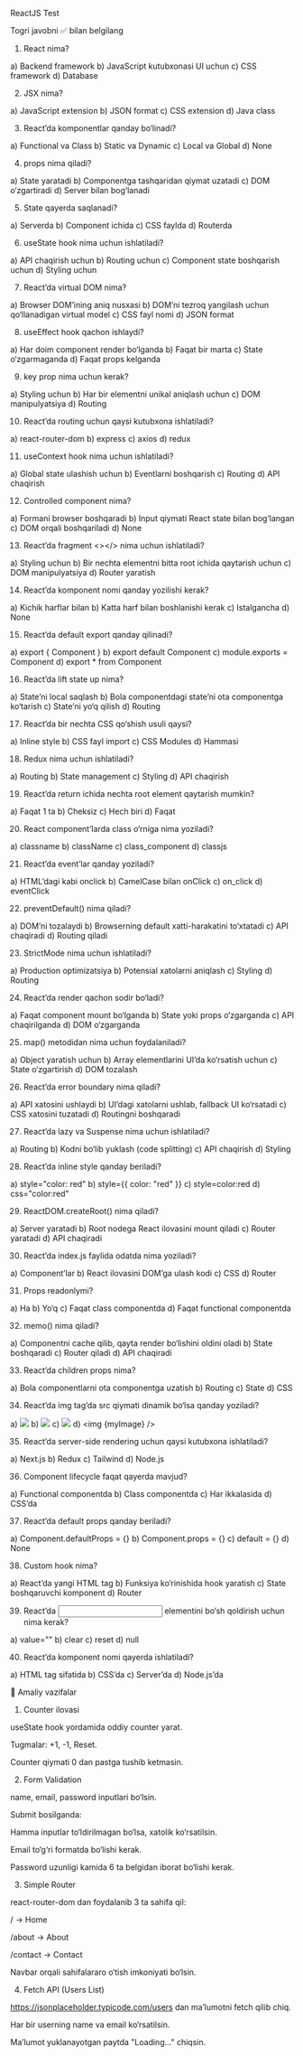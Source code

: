 ReactJS Test

Togri javobni ✅ bilan belgilang

1. React nima?

a) Backend framework
b) JavaScript kutubxonasi UI uchun
c) CSS framework
d) Database

2. JSX nima?

a) JavaScript extension
b) JSON format
c) CSS extension
d) Java class

3. React’da komponentlar qanday bo‘linadi?

a) Functional va Class
b) Static va Dynamic
c) Local va Global
d) None

4. props nima qiladi?

a) State yaratadi
b) Componentga tashqaridan qiymat uzatadi
c) DOM o‘zgartiradi
d) Server bilan bog‘lanadi

5. State qayerda saqlanadi?

a) Serverda
b) Component ichida
c) CSS faylda
d) Routerda

6. useState hook nima uchun ishlatiladi?

a) API chaqirish uchun
b) Routing uchun
c) Component state boshqarish uchun
d) Styling uchun

7. React’da virtual DOM nima?

a) Browser DOM’ining aniq nusxasi
b) DOM’ni tezroq yangilash uchun qo‘llanadigan virtual model
c) CSS fayl nomi
d) JSON format

8. useEffect hook qachon ishlaydi?

a) Har doim component render bo‘lganda
b) Faqat bir marta
c) State o‘zgarmaganda
d) Faqat props kelganda

9. key prop nima uchun kerak?

a) Styling uchun
b) Har bir elementni unikal aniqlash uchun
c) DOM manipulyatsiya
d) Routing

10. React’da routing uchun qaysi kutubxona ishlatiladi?

a) react-router-dom
b) express
c) axios
d) redux

11. useContext hook nima uchun ishlatiladi?

a) Global state ulashish uchun
b) Eventlarni boshqarish
c) Routing
d) API chaqirish

12. Controlled component nima?

a) Formani browser boshqaradi
b) Input qiymati React state bilan bog‘langan
c) DOM orqali boshqariladi
d) None

13. React’da fragment <></> nima uchun ishlatiladi?

a) Styling uchun
b) Bir nechta elementni bitta root ichida qaytarish uchun
c) DOM manipulyatsiya
d) Router yaratish

14. React’da komponent nomi qanday yozilishi kerak?

a) Kichik harflar bilan
b) Katta harf bilan boshlanishi kerak
c) Istalgancha
d) None

15. React’da default export qanday qilinadi?

a) export { Component }
b) export default Component
c) module.exports = Component
d) export \* from Component

16. React’da lift state up nima?

a) State’ni local saqlash
b) Bola componentdagi state’ni ota componentga ko‘tarish
c) State’ni yo‘q qilish
d) Routing

17. React’da bir nechta CSS qo‘shish usuli qaysi?

a) Inline style
b) CSS fayl import
c) CSS Modules
d) Hammasi

18. Redux nima uchun ishlatiladi?

a) Routing
b) State management
c) Styling
d) API chaqirish

19. React’da return ichida nechta root element qaytarish mumkin?

a) Faqat 1 ta
b) Cheksiz
c) Hech biri
d) Faqat <div>

20. React component’larda class o‘rniga nima yoziladi?

a) classname
b) className
c) class_component
d) classjs

21. React’da event’lar qanday yoziladi?

a) HTML’dagi kabi onclick
b) CamelCase bilan onClick
c) on_click
d) eventClick

22. preventDefault() nima qiladi?

a) DOM’ni tozalaydi
b) Browserning default xatti-harakatini to‘xtatadi
c) API chaqiradi
d) Routing qiladi

23. StrictMode nima uchun ishlatiladi?

a) Production optimizatsiya
b) Potensial xatolarni aniqlash
c) Styling
d) Routing

24. React’da render qachon sodir bo‘ladi?

a) Faqat component mount bo‘lganda
b) State yoki props o‘zgarganda
c) API chaqirilganda
d) DOM o‘zgarganda

25. map() metodidan nima uchun foydalaniladi?

a) Object yaratish uchun
b) Array elementlarini UI’da ko‘rsatish uchun
c) State o‘zgartirish
d) DOM tozalash

26. React’da error boundary nima qiladi?

a) API xatosini ushlaydi
b) UI’dagi xatolarni ushlab, fallback UI ko‘rsatadi
c) CSS xatosini tuzatadi
d) Routingni boshqaradi

27. React’da lazy va Suspense nima uchun ishlatiladi?

a) Routing
b) Kodni bo‘lib yuklash (code splitting)
c) API chaqirish
d) Styling

28. React’da inline style qanday beriladi?

a) style="color: red"
b) style={{ color: "red" }}
c) style=color:red
d) css="color:red"

29. ReactDOM.createRoot() nima qiladi?

a) Server yaratadi
b) Root nodega React ilovasini mount qiladi
c) Router yaratadi
d) API chaqiradi

30. React’da index.js faylida odatda nima yoziladi?

a) Component’lar
b) React ilovasini DOM’ga ulash kodi
c) CSS
d) Router

31. Props readonlymi?

a) Ha
b) Yo‘q
c) Faqat class componentda
d) Faqat functional componentda

32. memo() nima qiladi?

a) Componentni cache qilib, qayta render bo‘lishini oldini oladi
b) State boshqaradi
c) Router qiladi
d) API chaqiradi

33. React’da children props nima?

a) Bola componentlarni ota componentga uzatish
b) Routing
c) State
d) CSS

34. React’da img tag’da src qiymati dinamik bo‘lsa qanday yoziladi?

a) <img src="image.png" />
b) <img src={myImage} />
c) <img src=myImage />
d) <img {myImage} />

35. React’da server-side rendering uchun qaysi kutubxona ishlatiladi?

a) Next.js
b) Redux
c) Tailwind
d) Node.js

36. Component lifecycle faqat qayerda mavjud?

a) Functional componentda
b) Class componentda
c) Har ikkalasida
d) CSS’da

37. React’da default props qanday beriladi?

a) Component.defaultProps = {}
b) Component.props = {}
c) default = {}
d) None

38. Custom hook nima?

a) React’da yangi HTML tag
b) Funksiya ko‘rinishida hook yaratish
c) State boshqaruvchi komponent
d) Router

39. React’da <input /> elementini bo‘sh qoldirish uchun nima kerak?

a) value=""
b) clear
c) reset
d) null

40. React’da komponent nomi qayerda ishlatiladi?

a) HTML tag sifatida <MyComponent />
b) CSS’da
c) Server’da
d) Node.js’da


📝 Amaliy vazifalar
1. Counter ilovasi

useState hook yordamida oddiy counter yarat.

Tugmalar: +1, -1, Reset.

Counter qiymati 0 dan pastga tushib ketmasin.

2. Form Validation

name, email, password inputlari bo‘lsin.

Submit bosilganda:

Hamma inputlar to‘ldirilmagan bo‘lsa, xatolik ko‘rsatilsin.

Email to‘g‘ri formatda bo‘lishi kerak.

Password uzunligi kamida 6 ta belgidan iborat bo‘lishi kerak.

3. Simple Router

react-router-dom dan foydalanib 3 ta sahifa qil:

/ → Home

/about → About

/contact → Contact

Navbar orqali sahifalararo o‘tish imkoniyati bo‘lsin.

4. Fetch API (Users List)

https://jsonplaceholder.typicode.com/users dan ma’lumotni fetch qilib chiq.

Har bir userning name va email ko‘rsatilsin.

Ma’lumot yuklanayotgan paytda "Loading..." chiqsin.